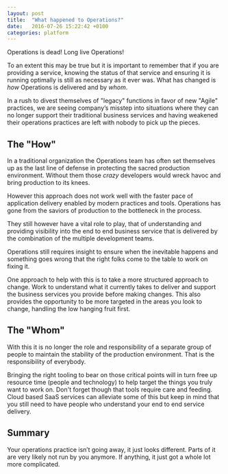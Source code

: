 ```yaml
---
layout: post
title:  "What happened to Operations?"
date:   2016-07-26 15:22:42 +0100
categories: platform
---
```

Operations is dead! Long live Operations!

To an extent this may be true but it is important to remember that if you are providing a service, 
knowing the status of that service and ensuring it is
running optimally is still as necessary as it ever was. What has changed is *how* Operations is 
delivered and by *whom*.
<!--more-->
In a rush to divest themselves of "legacy" functions in favor of new "Agile" practices, we are
seeing company’s misstep into situations where they can no longer support their traditional business
services and having weakened their operations practices are left with nobody to pick up the pieces. 

## The "How"
In a traditional organization the Operations team has often set themselves up as the last line of 
defense in protecting the sacred production environment. Without them those *crazy* developers would
wreck havoc and bring production to its knees.

However this approach does not work well with the faster pace of application delivery enabled by modern 
practices and tools. Operations has gone from the saviors of production to the bottleneck in the process.

They still however have a vital role to play, that of understanding and providing visibility into the 
end to end business service that is delivered by the combination of the multiple development teams.

Operations still requires insight to ensure when the inevitable happens and something goes wrong that the
right folks come to the table to work on fixing it.

One approach to help with this is to take a more structured approach to change. Work to understand what it
currently takes to deliver and support the business services you provide before making changes. This also
provides the opportunity to be more targeted in the areas you look to change, handling the low hanging fruit 
first. 

## The "Whom"
With this it is no longer the role and responsibility of a separate group of people to maintain the stability 
of the production environment. That is the responsibility of everybody. 

Bringing the right tooling to bear on those critical points will in turn free up resource time (people and 
technology) to help target the things you truly want to work on. Don't forget though that tools require care
and feeding. Cloud based SaaS services can alleviate some of this but keep in mind that you still need to have 
people who understand your end to end service delivery. 

## Summary
Your operations practice isn’t going away, it just looks different. Parts of it are very likely not run by you
anymore. If anything, it just got a whole lot more complicated.


